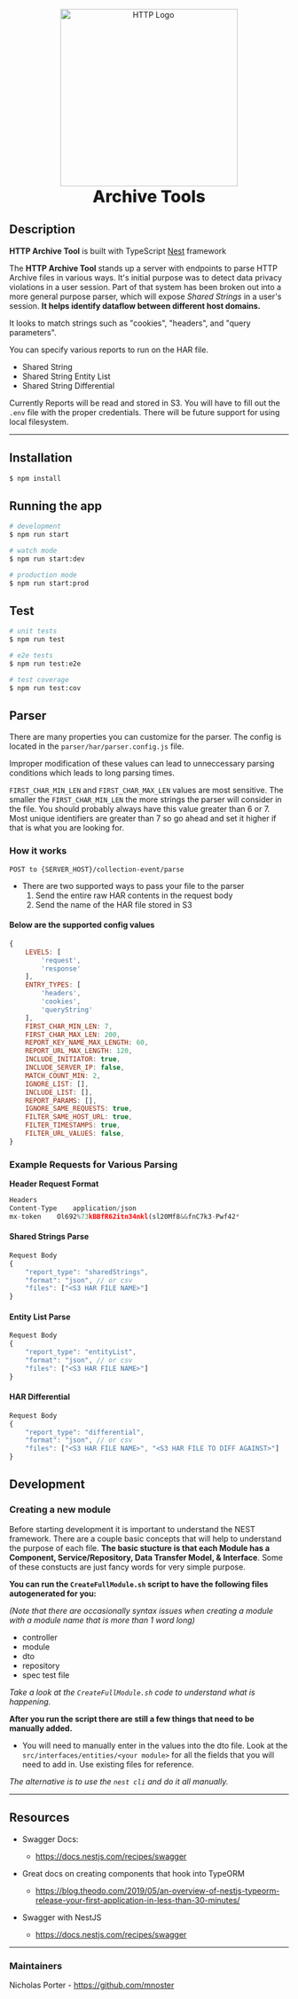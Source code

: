 <p align="center">
  <img src="https://www.svgrepo.com/show/221325/http.svg" width="320" alt="HTTP Logo" />
  <span align="center" style="display:inline-block; font-size:30px; font-weight:800">Archive Tools</span>
</p>


## Description

**HTTP Archive Tool** is built with TypeScript [Nest](https://github.com/nestjs/nest) framework

The **HTTP Archive Tool** stands up a server with endpoints to parse HTTP Archive files in various ways. It's initial purpose was to detect data privacy violations in a user session. Part of that system has been broken out into a more general purpose parser, which will expose *Shared Strings* in a user's session. **It helps identify dataflow between different host domains.**

It looks to match strings such as "cookies", "headers", and  "query parameters".

You can specify various reports to run on the HAR file.

- Shared String
- Shared String Entity List
- Shared String Differential


Currently Reports will be read and stored in S3. You will have to fill out the `.env` file with the proper credentials.
There will be future support for using local filesystem. 

___ 


## Installation

```bash
$ npm install
```

## Running the app

```bash
# development
$ npm run start

# watch mode
$ npm run start:dev

# production mode
$ npm run start:prod
```

## Test

```bash
# unit tests
$ npm run test

# e2e tests
$ npm run test:e2e

# test coverage
$ npm run test:cov
```


## Parser
There are many properties you can customize for the parser. The config is located in the `parser/har/parser.config.js` file.

Improper modification of these values can lead to unneccessary parsing conditions which leads to long parsing times.

`FIRST_CHAR_MIN_LEN` and `FIRST_CHAR_MAX_LEN` values are most sensitive. The smaller the `FIRST_CHAR_MIN_LEN` the more strings the parser will consider in the file. You should probably always have this value greater than 6 or 7. Most unique identifiers are greater than 7 so go ahead and set it higher if that is what you are looking for.  


### How it works

`POST to {SERVER_HOST}/collection-event/parse`
   - There are two supported ways to pass your file to the parser
      1. Send the entire raw HAR contents in the request body
      2. Send the name of the HAR file stored in S3


#### Below are the supported config values
```js
{
    LEVELS: [
        'request',
        'response'
    ],
    ENTRY_TYPES: [
        'headers',
        'cookies',
        'queryString'
    ],
    FIRST_CHAR_MIN_LEN: 7,
    FIRST_CHAR_MAX_LEN: 200,
    REPORT_KEY_NAME_MAX_LENGTH: 60,
    REPORT_URL_MAX_LENGTH: 120,
    INCLUDE_INITIATOR: true,
    INCLUDE_SERVER_IP: false,
    MATCH_COUNT_MIN: 2,
    IGNORE_LIST: [],
    INCLUDE_LIST: [],
    REPORT_PARAMS: [],
    IGNORE_SAME_REQUESTS: true,
    FILTER_SAME_HOST_URL: true,
    FILTER_TIMESTAMPS: true,
    FILTER_URL_VALUES: false,
}
```

### Example Requests for Various Parsing
**Header Request Format**
```js
Headers
Content-Type	application/json
mx-token	Ol692%73kBBfR62itn34nkl(sl20Mf8&&fnC7k3-Pwf42*
```

#### Shared Strings Parse
```js
Request Body
{
	"report_type": "sharedStrings",
	"format": "json", // or csv
	"files": ["<S3 HAR FILE NAME>"]
}
```

#### Entity List Parse
```js
Request Body
{
	"report_type": "entityList",
	"format": "json", // or csv
	"files": ["<S3 HAR FILE NAME>"]
}
```

#### HAR Differential 
```js
Request Body
{
	"report_type": "differential",
	"format": "json", // or csv
	"files": ["<S3 HAR FILE NAME>", "<S3 HAR FILE TO DIFF AGAINST>"]
}
```



## Development
### Creating a new module

Before starting development it is important to understand the NEST framework. There are a couple basic concepts that will help to understand the purpose of each file. **The basic stucture is that each Module has a Component, Service/Repository, Data Transfer Model,  & Interface**. Some of these constucts are just fancy words for very simple purpose.



**You can run the `CreateFullModule.sh` script to have the following files autogenerated for you:**

*(Note that there are occasionally syntax issues when creating a module with a module name that is more than 1 word long)*

- controller
- module 
- dto 
- repository
- spec test file

*Take a look at the `CreateFullModule.sh` code to understand what is happening.*


**After you run the script there are still a few things that need to be manually added.**
- You will need to manually enter in the values into the dto file. Look at the `src/interfaces/entities/<your module>` for all the fields that you will need to add in. Use existing files for reference.

*The alternative is to use the `nest cli` and do it all manually.*

___

## Resources

- Swagger Docs:
     - https://docs.nestjs.com/recipes/swagger

- Great docs on creating components that hook into TypeORM
   - https://blog.theodo.com/2019/05/an-overview-of-nestjs-typeorm-release-your-first-application-in-less-than-30-minutes/

-  Swagger with NestJS
      - https://docs.nestjs.com/recipes/swagger


___

### Maintainers

Nicholas Porter - https://github.com/mnoster